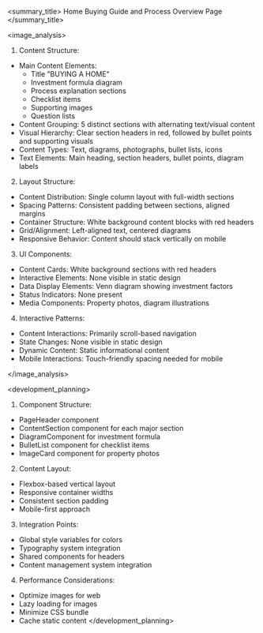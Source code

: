 <summary_title>
Home Buying Guide and Process Overview Page
</summary_title>

<image_analysis>
1. Content Structure:
- Main Content Elements: 
  * Title "BUYING A HOME"
  * Investment formula diagram
  * Process explanation sections
  * Checklist items
  * Supporting images
  * Question lists
- Content Grouping: 5 distinct sections with alternating text/visual content
- Visual Hierarchy: Clear section headers in red, followed by bullet points and supporting visuals
- Content Types: Text, diagrams, photographs, bullet lists, icons
- Text Elements: Main heading, section headers, bullet points, diagram labels

2. Layout Structure:
- Content Distribution: Single column layout with full-width sections
- Spacing Patterns: Consistent padding between sections, aligned margins
- Container Structure: White background content blocks with red headers
- Grid/Alignment: Left-aligned text, centered diagrams
- Responsive Behavior: Content should stack vertically on mobile

3. UI Components:
- Content Cards: White background sections with red headers
- Interactive Elements: None visible in static design
- Data Display Elements: Venn diagram showing investment factors
- Status Indicators: None present
- Media Components: Property photos, diagram illustrations

4. Interactive Patterns:
- Content Interactions: Primarily scroll-based navigation
- State Changes: None visible in static design
- Dynamic Content: Static informational content
- Mobile Interactions: Touch-friendly spacing needed for mobile

</image_analysis>

<development_planning>
1. Component Structure:
- PageHeader component
- ContentSection component for each major section
- DiagramComponent for investment formula
- BulletList component for checklist items
- ImageCard component for property photos

2. Content Layout:
- Flexbox-based vertical layout
- Responsive container widths
- Consistent section padding
- Mobile-first approach

3. Integration Points:
- Global style variables for colors
- Typography system integration
- Shared components for headers
- Content management system integration

4. Performance Considerations:
- Optimize images for web
- Lazy loading for images
- Minimize CSS bundle
- Cache static content
</development_planning>